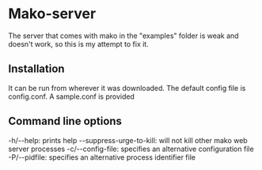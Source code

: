 # Mako-server
The server that comes with mako in the "examples" folder is weak and doesn't work, so this is my attempt to fix it.

## Installation

It can be run from wherever it was downloaded. The default config file is config.conf. A sample.conf is provided

## Command line options

-h/--help: prints help
--suppress-urge-to-kill: will not kill other mako web server processes
-c/--config-file: specifies an alternative configuration file
-P/--pidfile: specifies an alternative process identifier file